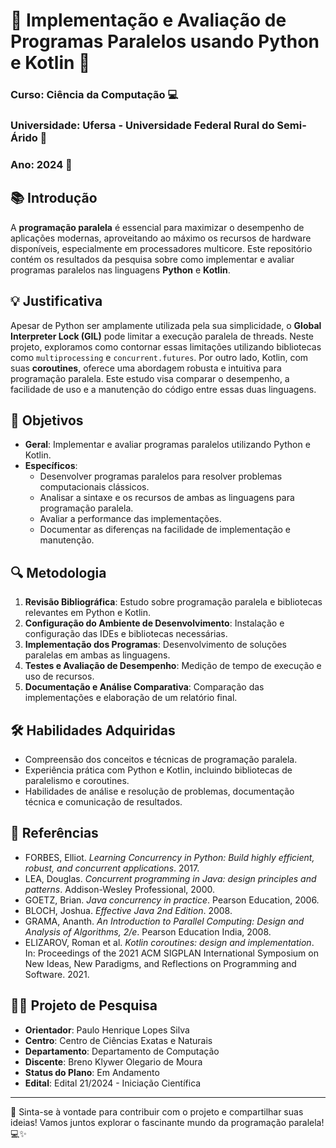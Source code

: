# 🐍 Implementação e Avaliação de Programas Paralelos usando Python e Kotlin 🚀

### Curso: Ciência da Computação 💻
### Universidade: Ufersa - Universidade Federal Rural do Semi-Árido 🌱
### Ano: 2024 📅

## 📚 Introdução

A **programação paralela** é essencial para maximizar o desempenho de aplicações modernas, aproveitando ao máximo os recursos de hardware disponíveis, especialmente em processadores multicore. Este repositório contém os resultados da pesquisa sobre como implementar e avaliar programas paralelos nas linguagens **Python** e **Kotlin**.

## 💡 Justificativa

Apesar de Python ser amplamente utilizada pela sua simplicidade, o **Global Interpreter Lock (GIL)** pode limitar a execução paralela de threads. Neste projeto, exploramos como contornar essas limitações utilizando bibliotecas como `multiprocessing` e `concurrent.futures`. Por outro lado, Kotlin, com suas **coroutines**, oferece uma abordagem robusta e intuitiva para programação paralela. Este estudo visa comparar o desempenho, a facilidade de uso e a manutenção do código entre essas duas linguagens.

## 🎯 Objetivos

- **Geral**: Implementar e avaliar programas paralelos utilizando Python e Kotlin.
- **Específicos**:
  - Desenvolver programas paralelos para resolver problemas computacionais clássicos.
  - Analisar a sintaxe e os recursos de ambas as linguagens para programação paralela.
  - Avaliar a performance das implementações.
  - Documentar as diferenças na facilidade de implementação e manutenção.

## 🔍 Metodologia

1. **Revisão Bibliográfica**: Estudo sobre programação paralela e bibliotecas relevantes em Python e Kotlin.
2. **Configuração do Ambiente de Desenvolvimento**: Instalação e configuração das IDEs e bibliotecas necessárias.
3. **Implementação dos Programas**: Desenvolvimento de soluções paralelas em ambas as linguagens.
4. **Testes e Avaliação de Desempenho**: Medição de tempo de execução e uso de recursos.
5. **Documentação e Análise Comparativa**: Comparação das implementações e elaboração de um relatório final.

## 🛠️ Habilidades Adquiridas

- Compreensão dos conceitos e técnicas de programação paralela.
- Experiência prática com Python e Kotlin, incluindo bibliotecas de paralelismo e coroutines.
- Habilidades de análise e resolução de problemas, documentação técnica e comunicação de resultados.

## 📑 Referências

- FORBES, Elliot. *Learning Concurrency in Python: Build highly efficient, robust, and concurrent applications*. 2017.
- LEA, Douglas. *Concurrent programming in Java: design principles and patterns*. Addison-Wesley Professional, 2000.
- GOETZ, Brian. *Java concurrency in practice*. Pearson Education, 2006.
- BLOCH, Joshua. *Effective Java 2nd Edition*. 2008.
- GRAMA, Ananth. *An Introduction to Parallel Computing: Design and Analysis of Algorithms, 2/e*. Pearson Education India, 2008.
- ELIZAROV, Roman et al. *Kotlin coroutines: design and implementation*. In: Proceedings of the 2021 ACM SIGPLAN International Symposium on New Ideas, New Paradigms, and Reflections on Programming and Software. 2021.

## 👨‍🎓 Projeto de Pesquisa

- **Orientador**: Paulo Henrique Lopes Silva
- **Centro**: Centro de Ciências Exatas e Naturais
- **Departamento**: Departamento de Computação
- **Discente**: Breno Klywer Olegario de Moura
- **Status do Plano**: Em Andamento
- **Edital**: Edital 21/2024 - Iniciação Científica

---

🌟 Sinta-se à vontade para contribuir com o projeto e compartilhar suas ideias! Vamos juntos explorar o fascinante mundo da programação paralela! 💻✨
